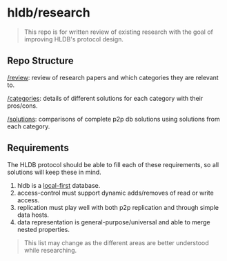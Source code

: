 # hldb/research

> This repo is for written review of existing research with the goal of improving HLDB's protocol design.

## Repo Structure

[/review](./review): review of research papers and which categories they are relevant to.

[/categories](./categories): details of different solutions for each category with their pros/cons.

[/solutions](./solutions): comparisons of complete p2p db solutions using solutions from each category.

## Requirements

The HLDB protocol should be able to fill each of these requirements, so all solutions will keep these in mind.

1. hldb is a [local-first](https://martin.kleppmann.com/papers/local-first.html) database.
2. access-control must support dynamic adds/removes of read or write access.
3. replication must play well with both p2p replication and through simple data hosts.
4. data representation is general-purpose/universal and able to merge nested properties.

> This list may change as the different areas are better understood while researching.


